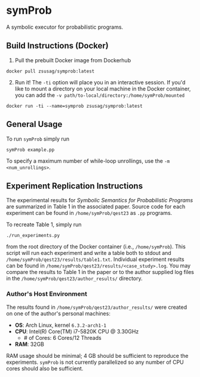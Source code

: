 # symProb

A symbolic executor for probabilistic programs.

## Build Instructions (Docker)

1) Pull the prebuilt Docker image from Dockerhub
```
docker pull zsusag/symprob:latest
```
2) Run it! The `-ti` option will place you in an interactive session. If you'd like to mount a directory on your local machine in the Docker container, you can add the `-v path/to-local/directory:/home/symProb/mounted`

```
docker run -ti --name=symprob zsusag/symprob:latest
```

## General Usage

To run `symProb` simply run
```
symProb example.pp
```

To specify a maximum number of while-loop unrollings, use the `-m <num_unrollings>`.

## Experiment Replication Instructions

The experimental results for *Symbolic Semantics for Probabilistic Programs* are summarized in Table 1 in the associated paper. Source code for each experiment can be found in `/home/symProb/qest23` as `.pp` programs.

To recreate Table 1, simply run
```
./run_experiments.py
```
from the root directory of the Docker container (i.e., `/home/symProb`). This script will run each experiment and write a table both to stdout and `/home/symProb/qest23/results/table1.txt`. Individual experiment results can be found in `/home/symProb/qest23/results/<case_study>.log`. You may compare the results to Table 1 in the paper or to the author supplied log files in the `/home/symProb/qest23/author_results/` directory.

### Author's Host Environment

The results found in `/home/symProb/qest23/author_results/` were created on one of the author's personal machines:
- **OS**: Arch Linux, kernel `6.3.2-arch1-1`
- **CPU**: Intel(R) Core(TM) i7-5820K CPU @ 3.30GHz
  - \# of Cores: 6 Cores/12 Threads
- **RAM**: 32GB

RAM usage should be minimal; 4 GB should be sufficient to reproduce the experiments. `symProb` is not currently parallelized so any number of CPU cores should also be sufficient.
